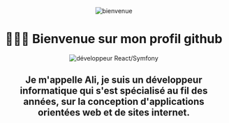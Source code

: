 <div align=center><img src="https://user-images.githubusercontent.com/27373255/131215771-9b5c67a1-455d-4eed-a62b-87fae9a28456.png" alt="bienvenue"/><div>
<h1 align=center> 🙋🏻‍♂️  Bienvenue sur mon profil github </h1>
<div align=center><img src="https://user-images.githubusercontent.com/27373255/130367636-a30bb816-783c-490a-ac8a-b70ebb2de271.gif" alt="développeur React/Symfony"/><div>
<h2 align=center> Je m'appelle Ali, je suis un développeur informatique qui s'est spécialisé au fil des années, sur la conception d'applications orientées web et de sites internet. </h2>

